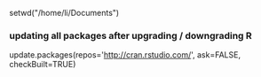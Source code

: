 setwd("/home/li/Documents")

<h3> updating all packages after upgrading / downgrading R </h3>

update.packages(repos='http://cran.rstudio.com/', ask=FALSE, checkBuilt=TRUE)
